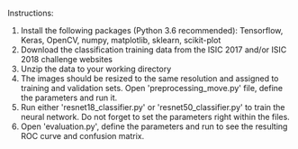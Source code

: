 Instructions:

1. Install the following packages (Python 3.6 recommended): Tensorflow, Keras, OpenCV, numpy, 
matplotlib, sklearn, scikit-plot
2. Download the classification training data from the ISIC 2017 and/or ISIC 2018 challenge websites
3. Unzip the data to your working directory
4. The images should be resized to the same resolution and assigned to training and validation sets. Open 
'preprocessing_move.py' file, define the parameters and run it.
5. Run either 'resnet18_classifier.py' or 'resnet50_classifier.py' to train the neural network. Do not forget to 
set the parameters right within the files. 
6. Open 'evaluation.py', define the parameters and run to see the resulting ROC curve and confusion matrix.
